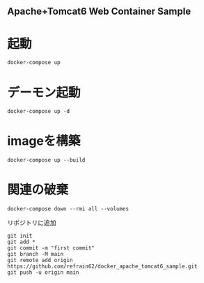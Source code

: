 ## Apache+Tomcat6 Web Container Sample

# 起動
```
docker-compose up
```

# デーモン起動
```
docker-compose up -d
```

# imageを構築
```
docker-compose up --build
```

# 関連の破棄
```
docker-compose down --rmi all --volumes
```

リポジトリに追加
```
git init
git add *
git commit -m "first commit"
git branch -M main
git remote add origin https://github.com/refrain62/docker_apache_tomcat6_sample.git
git push -u origin main
```
